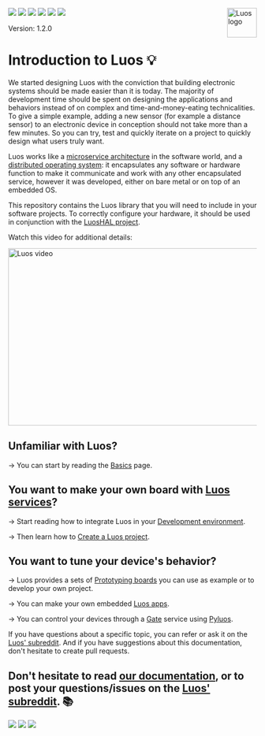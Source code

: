 <a href="https://luos.io"><img src="https://uploads-ssl.webflow.com/601a78a2b5d030260a40b7ad/602f8d74abdf72db7f5e3ed9_Luos_Logo_animation_Black.gif" alt="Luos logo" title="Luos" align="right" height="60" /></a>

![](https://github.com/Luos-io/Luos/actions/workflows/build.yml/badge.svg)
[![](https://img.shields.io/github/license/Luos-io/Luos)](https://github.com/Luos-io/Luos/blob/master/LICENSE)
[![](http://certified.luos.io)](https://luos.io)
[![](https://img.shields.io/reddit/subreddit-subscribers/Luos?style=social)](https://www.reddit.com/r/Luos)
[![](https://img.shields.io/twitter/url/http/shields.io.svg?style=social)](https://twitter.com/intent/tweet?text=Unleash%20electronic%20devices%20as%20microservices%20thanks%20to%20Luos&https://luos.io&via=Luos_io&hashtags=embeddedsystems,electronics,microservices,api)
[![](https://img.shields.io/badge/LinkedIn-Share-0077B5?style=social&logo=linkedin)](https://www.linkedin.com/sharing/share-offsite/?url=https%3A%2F%2Fgithub.com%2Fluos-io)

Version: 1.2.0

# Introduction to Luos :bulb:

We started designing Luos with the conviction that building electronic systems should be made easier than it is today. The majority of development time should be spent on designing the applications and behaviors instead of on complex and time-and-money-eating technicalities. To give a simple example, adding a new sensor (for example a distance sensor) to an electronic device in conception should not take more than a few minutes. So you can try, test and quickly iterate on a project to quickly design what users truly want.

Luos works like a [microservice architecture](https://en.wikipedia.org/wiki/Microservices) in the software world, and a [distributed operating system](https://en.wikipedia.org/wiki/Distributed_operating_system): it encapsulates any software or hardware function to make it communicate and work with any other encapsulated service, however it was developed, either on bare metal or on top of an embedded OS.

This repository contains the Luos library that you will need to include in your software projects. To correctly configure your hardware, it should be used in conjunction with the [LuosHAL project](https://github.com/Luos-io/LuosHAL).

Watch this video for additional details:

<a href="https://youtu.be/xQe3z0M_FE8"><img border="0" alt="Luos video" src="https://uploads-ssl.webflow.com/601a78a2b5d030260a40b7ad/6035128c3e63c132f1743d13_youtube.jpeg" width="640" height="360"></a>

## Unfamiliar with Luos?

→ You can start by reading the [Basics](https://docs.luos.io/pages/overview/general-basics.html) page.

## You want to make your own board with [Luos services](https://docs.luos.io/pages/low/services/create-services.html)?

→ Start reading how to integrate Luos in your [Development environment](https://docs.luos.io/pages/low/dev-env.html).

→ Then learn how to [Create a Luos project](https://docs.luos.io/pages/low/services/create-project.html).

## You want to tune your device's behavior?

→ Luos provides a sets of [Prototyping boards](https://docs.luos.io/pages/demo_boards/boards-list.html) you can use as example or to develop your own project.

→ You can make your own embedded [Luos apps](https://docs.luos.io/pages/low/services/create-services.html).

→ You can control your devices through a [Gate](https://docs.luos.io/pages/high/services_list/gate.html) service using [Pyluos](https://docs.luos.io/pages/high/pyluos.html).

If you have questions about a specific topic, you can refer or ask it on the [Luos' subreddit](https://www.reddit.com/r/Luos). And if you have suggestions about this documentation, don't hesitate to create pull requests.

## Don't hesitate to read [our documentation](https://docs.luos.io), or to post your questions/issues on the [Luos' subreddit](https://www.reddit.com/r/Luos/). :books:


[![](https://img.shields.io/reddit/subreddit-subscribers/Luos?style=social)](https://www.reddit.com/r/Luos)
[![](https://img.shields.io/badge/Luos-Documentation-34A3B4)](https://docs.luos.io)
[![](https://img.shields.io/badge/LinkedIn-Follow%20us-0077B5?style=flat&logo=linkedin)](https://www.linkedin.com/company/luos)
